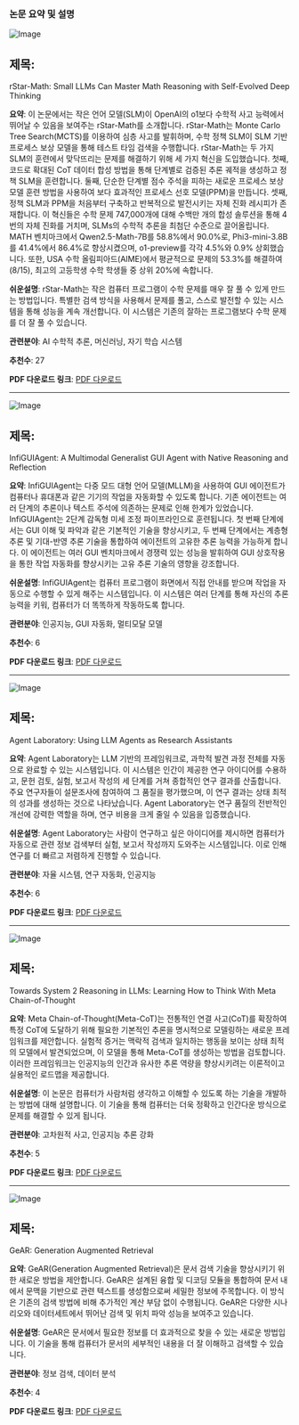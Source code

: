 ### 논문 요약 및 설명

![Image](https://cdn-thumbnails.huggingface.co/social-thumbnails/papers/2501.04519.png)

## 제목:
rStar-Math: Small LLMs Can Master Math Reasoning with Self-Evolved Deep Thinking

**요약**:
이 논문에서는 작은 언어 모델(SLM)이 OpenAI의 o1보다 수학적 사고 능력에서 뛰어날 수 있음을 보여주는 rStar-Math를 소개합니다. rStar-Math는 Monte Carlo Tree Search(MCTS)를 이용하여 심층 사고를 발휘하며, 수학 정책 SLM이 SLM 기반 프로세스 보상 모델을 통해 테스트 타임 검색을 수행합니다. rStar-Math는 두 가지 SLM의 훈련에서 맞닥뜨리는 문제를 해결하기 위해 세 가지 혁신을 도입했습니다. 첫째, 코드로 확대된 CoT 데이터 합성 방법을 통해 단계별로 검증된 추론 궤적을 생성하고 정책 SLM을 훈련합니다. 둘째, 단순한 단계별 점수 주석을 피하는 새로운 프로세스 보상 모델 훈련 방법을 사용하여 보다 효과적인 프로세스 선호 모델(PPM)을 만듭니다. 셋째, 정책 SLM과 PPM을 처음부터 구축하고 반복적으로 발전시키는 자체 진화 레시피가 존재합니다. 이 혁신들은 수학 문제 747,000개에 대해 수백만 개의 합성 솔루션을 통해 4번의 자체 진화를 거치며, SLMs의 수학적 추론을 최첨단 수준으로 끌어올립니다. MATH 벤치마크에서 Qwen2.5-Math-7B를 58.8%에서 90.0%로, Phi3-mini-3.8B를 41.4%에서 86.4%로 향상시켰으며, o1-preview를 각각 4.5%와 0.9% 상회했습니다. 또한, USA 수학 올림피아드(AIME)에서 평균적으로 문제의 53.3%를 해결하여(8/15), 최고의 고등학생 수학 학생들 중 상위 20%에 속합니다.

**쉬운설명**:
rStar-Math는 작은 컴퓨터 프로그램이 수학 문제를 매우 잘 풀 수 있게 만드는 방법입니다. 특별한 검색 방식을 사용해서 문제를 풀고, 스스로 발전할 수 있는 시스템을 통해 성능을 계속 개선합니다. 이 시스템은 기존의 잘하는 프로그램보다 수학 문제를 더 잘 풀 수 있습니다.

**관련분야**:
AI 수학적 추론, 머신러닝, 자기 학습 시스템

**추천수**:
27

**PDF 다운로드 링크**: [PDF 다운로드](https://arxiv.org/pdf/2501.04519)

---

![Image](https://cdn-thumbnails.huggingface.co/social-thumbnails/papers/2501.04575.png)

## 제목:
InfiGUIAgent: A Multimodal Generalist GUI Agent with Native Reasoning and Reflection

**요약**:
InfiGUIAgent는 다중 모드 대형 언어 모델(MLLM)을 사용하여 GUI 에이전트가 컴퓨터나 휴대폰과 같은 기기의 작업을 자동화할 수 있도록 합니다. 기존 에이전트는 여러 단계의 추론이나 텍스트 주석에 의존하는 문제로 인해 한계가 있었습니다. InfiGUIAgent는 2단계 감독형 미세 조정 파이프라인으로 훈련됩니다. 첫 번째 단계에서는 GUI 이해 및 파악과 같은 기본적인 기술을 향상시키고, 두 번째 단계에서는 계층형 추론 및 기대-반영 추론 기술을 통합하여 에이전트의 고유한 추론 능력을 가능하게 합니다. 이 에이전트는 여러 GUI 벤치마크에서 경쟁력 있는 성능을 발휘하여 GUI 상호작용을 통한 작업 자동화를 향상시키는 고유 추론 기술의 영향을 강조합니다.

**쉬운설명**:
InfiGUIAgent는 컴퓨터 프로그램이 화면에서 직접 안내를 받으며 작업을 자동으로 수행할 수 있게 해주는 시스템입니다. 이 시스템은 여러 단계를 통해 자신의 추론 능력을 키워, 컴퓨터가 더 똑똑하게 작동하도록 합니다.

**관련분야**:
인공지능, GUI 자동화, 멀티모달 모델

**추천수**:
6

**PDF 다운로드 링크**: [PDF 다운로드](https://arxiv.org/pdf/2501.04575)

---

![Image](https://cdn-thumbnails.huggingface.co/social-thumbnails/papers/2501.04227.png)

## 제목:
Agent Laboratory: Using LLM Agents as Research Assistants

**요약**:
Agent Laboratory는 LLM 기반의 프레임워크로, 과학적 발견 과정 전체를 자동으로 완료할 수 있는 시스템입니다. 이 시스템은 인간이 제공한 연구 아이디어를 수용하고, 문헌 검토, 실험, 보고서 작성의 세 단계를 거쳐 종합적인 연구 결과를 산출합니다. 주요 연구자들이 설문조사에 참여하여 그 품질을 평가했으며, 이 연구 결과는 상태 최적의 성과를 생성하는 것으로 나타났습니다. Agent Laboratory는 연구 품질의 전반적인 개선에 강력한 역할을 하며, 연구 비용을 크게 줄일 수 있음을 입증했습니다.

**쉬운설명**:
Agent Laboratory는 사람이 연구하고 싶은 아이디어를 제시하면 컴퓨터가 자동으로 관련 정보 검색부터 실험, 보고서 작성까지 도와주는 시스템입니다. 이로 인해 연구를 더 빠르고 저렴하게 진행할 수 있습니다.

**관련분야**:
자율 시스템, 연구 자동화, 인공지능

**추천수**:
6

**PDF 다운로드 링크**: [PDF 다운로드](https://arxiv.org/pdf/2501.04227)

---

![Image](https://cdn-thumbnails.huggingface.co/social-thumbnails/papers/2501.04682.png)

## 제목:
Towards System 2 Reasoning in LLMs: Learning How to Think With Meta Chain-of-Thought

**요약**:
Meta Chain-of-Thought(Meta-CoT)는 전통적인 연결 사고(CoT)를 확장하여 특정 CoT에 도달하기 위해 필요한 기본적인 추론을 명시적으로 모델링하는 새로운 프레임워크를 제안합니다. 실험적 증거는 맥락적 검색과 일치하는 행동을 보이는 상태 최적의 모델에서 발견되었으며, 이 모델을 통해 Meta-CoT를 생성하는 방법을 검토합니다. 이러한 프레임워크는 인공지능의 인간과 유사한 추론 역량을 향상시키려는 이론적이고 실용적인 로드맵을 제공합니다.

**쉬운설명**:
이 논문은 컴퓨터가 사람처럼 생각하고 이해할 수 있도록 하는 기술을 개발하는 방법에 대해 설명합니다. 이 기술을 통해 컴퓨터는 더욱 정확하고 인간다운 방식으로 문제를 해결할 수 있게 됩니다.

**관련분야**:
고차원적 사고, 인공지능 추론 강화

**추천수**:
5

**PDF 다운로드 링크**: [PDF 다운로드](https://arxiv.org/pdf/2501.04682)

---

![Image](https://cdn-thumbnails.huggingface.co/social-thumbnails/papers/2501.02772.png)

## 제목:
GeAR: Generation Augmented Retrieval

**요약**:
GeAR(Generation Augmented Retrieval)은 문서 검색 기술을 향상시키기 위한 새로운 방법을 제안합니다. GeAR은 설계된 융합 및 디코딩 모듈을 통합하여 문서 내에서 문맥을 기반으로 관련 텍스트를 생성함으로써 세밀한 정보에 주목합니다. 이 방식은 기존의 검색 방법에 비해 추가적인 계산 부담 없이 수행됩니다. GeAR은 다양한 시나리오와 데이터세트에서 뛰어난 검색 및 위치 파악 성능을 보여주고 있습니다.

**쉬운설명**:
GeAR은 문서에서 필요한 정보를 더 효과적으로 찾을 수 있는 새로운 방법입니다. 이 기술을 통해 컴퓨터가 문서의 세부적인 내용을 더 잘 이해하고 검색할 수 있습니다.

**관련분야**:
정보 검색, 데이터 분석

**추천수**:
4

**PDF 다운로드 링크**: [PDF 다운로드](https://arxiv.org/pdf/2501.02772)